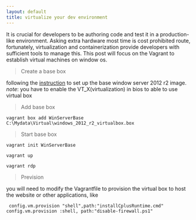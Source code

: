 ```yaml
---
layout: default
title: virtualize your dev environment
---
```



It is crucial for developers to be authoring code and test it in a production-like environment. Asking extra hardware most time is cost prohibited route, fortunately, virtualization and containerization provide developers with sufficient tools to manage this. This post will focus on the Vagrant to establish virtual machines on window os.

<!-- more-->

>Create a base box

  following the [instruction](http://www.developer.com/net/virtualize-your-windows-development-environments-with-vagrant-packer-and-chocolatey-part-1.html) to set up the base window server 2012 r2 image.
  *note*: you have to enable the VT_X(virtualization) in bios to able to use virtual box

>Add base box

 `vagrant box add WinServerBase C:\Mydata\Virtual\windows_2012_r2_virtualbox.box`

>Start base box
 
  `vagrant init WinServerBase`

  `vagrant up`

  `vagrant rdp`

>Prevision 
  
  you will need to modify the Vagrantfile to provision the virtual box to host the website or other applications, like

` config.vm.provision "shell",path:"installCplusRuntime.cmd"
config.vm.provision :shell, path:"disable-firewall.ps1"`

[^1]: (http://www.developer.com/net/virtualize-your-windows-development-environments-with-vagrant-packer-and-chocolatey-part-1.html)
[^2]: (http://www.developer.com/net/virtualize-your-windows-development-environments-with-vagrant-packer-and-chocolatey-part-2.html)